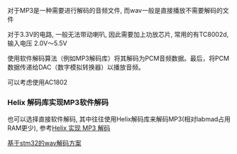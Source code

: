 对于MP3是一种需要进行解码的音频文件, 而wav一般是直接播放不需要解码的文件

对于3.3V的电路, 一般无法带动喇叭, 因此需要加上功放芯片, 常用的有TC8002d, 输入电压 2.0V～5.5V 

使用软件解码算法（例如MP3解码库）将其解码为PCM音频数据。最后，将PCM数据传递给DAC（数字模拟转换器）以播放音频。

可以考虑使用AC1802

### Helix 解码库实现MP3软件解码
也可以选择直接软件解码, 其中往往使用Helix解码库来解码MP3(相对labmad占用RAM更少), 参考[Helix 实现 MP3 解码](https://blog.csdn.net/weixin_42258222/article/details/122640413)


[基于stm32的wav解码方案](https://blog.csdn.net/u012507643/article/details/50432635)
